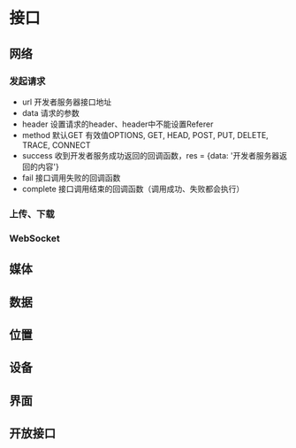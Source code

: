 # 接口

## 网络

### 发起请求

* url  开发者服务器接口地址
* data 请求的参数
* header 设置请求的header、header中不能设置Referer
* method 默认GET 有效值OPTIONS, GET, HEAD, POST, PUT, DELETE, TRACE, CONNECT
* success 收到开发者服务成功返回的回调函数，res = {data: '开发者服务器返回的内容'}
* fail 接口调用失败的回调函数
* complete 接口调用结束的回调函数（调用成功、失败都会执行）



### 上传、下载



### WebSocket



## 媒体





## 数据





## 位置





## 设备





## 界面





## 开放接口





